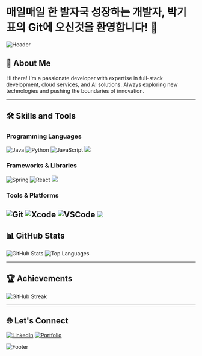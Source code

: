 # 매일매일 한 발자국 성장하는 개발자, 박기표의 Git에 오신것을 환영합니다! 👋

![Header](https://capsule-render.vercel.app/api?type=waving&color=gradient&height=200&section=header&text=Welcome%20To-nl-PPWARD's%20Profile!&fontSize=40)

## 🚀 About Me

Hi there! I'm a passionate developer with expertise in full-stack development, cloud services, and AI solutions. Always exploring new technologies and pushing the boundaries of innovation.

---

## 🛠️ Skills and Tools

### Programming Languages
![Java](https://img.shields.io/badge/Java-%23ED8B00.svg?style=for-the-badge&logo=java&logoColor=white)
![Python](https://img.shields.io/badge/Python-%2314354C.svg?style=for-the-badge&logo=python&logoColor=white)
![JavaScript](https://img.shields.io/badge/JavaScript-%23F7DF1E.svg?style=for-the-badge&logo=javascript&logoColor=black)
<img src="https://img.shields.io/badge/typescript-%233178C6.svg?&style=for-the-badge&logo=typescript&logoColor=white" />

### Frameworks & Libraries
![Spring](https://img.shields.io/badge/Spring-%236DB33F.svg?style=for-the-badge&logo=spring&logoColor=white)
![React](https://img.shields.io/badge/React-%2361DAFB.svg?style=for-the-badge&logo=react&logoColor=black)
<img src="https://img.shields.io/badge/nextjs%233178C6.svg?&style=for-the-badge&logo=typescript&logoColor=white" />
### Tools & Platforms
![Git](https://img.shields.io/badge/Git-%23F05033.svg?style=for-the-badge&logo=git&logoColor=white)
![Xcode](https://img.shields.io/badge/Xcode-147EFB?style=flat-square&logo=Xcode&logoColor=white)
![VSCode](https://img.shields.io/badge/VS%20Code-%23007ACC.svg?style=for-the-badge&logo=visual-studio-code&logoColor=white)
<img src="https://img.shields.io/badge/Xcode-147EFB?style=flat-square&logo=Xcode&logoColor=white"/>
---

## 📊 GitHub Stats
![GitHub Stats](https://github-readme-stats.vercel.app/api?username=YourUsername&show_icons=true&theme=radical)
![Top Languages](https://github-readme-stats.vercel.app/api/top-langs/?username=YourUsername&layout=compact&theme=radical)

---

## 🏆 Achievements
![GitHub Streak](https://github-readme-streak-stats.herokuapp.com/?user=YourUsername&theme=radical)

---

## 🌐 Let's Connect
[![LinkedIn](https://img.shields.io/badge/LinkedIn-%230A66C2.svg?style=for-the-badge&logo=linkedin&logoColor=white)](https://linkedin.com/in/YourProfile)
[![Portfolio](https://img.shields.io/badge/Portfolio-%23FF5722.svg?style=for-the-badge&logo=readthedocs&logoColor=white)](https://YourPortfolio.com)

![Footer](https://capsule-render.vercel.app/api?type=waving&color=gradient&height=100&section=footer)


<!--
**ppward/ppward** is a ✨ _special_ ✨ repository because its `README.md` (this file) appears on your GitHub profile.

Here are some ideas to get you started:

- 🔭 I’m currently working on ...
- 🌱 I’m currently learning ...
- 👯 I’m looking to collaborate on ...
- 🤔 I’m looking for help with ...
- 💬 Ask me about ...
- 📫 How to reach me: ...
- 😄 Pronouns: ...
- ⚡ Fun fact: ...
-->

